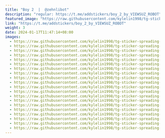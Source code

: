 ```yaml
---
title: "Boy 2  |  @zehnlibot"
description: "regular: https://t.me/addstickers/boy_2_by_VIEWSUZ_ROBOT"
featured_image: "https://raw.githubusercontent.com/kylelin1998/tg-sticker-spreading-worldwide-images/main/img/3f3057dd-b852-4a0b-8d0b-8fbc8775f345.jpg"
link: "https://t.me/addstickers/boy_2_by_VIEWSUZ_ROBOT"
weight: 3
date: 2024-01-17T11:47:14+08:00
images:
  - https://raw.githubusercontent.com/kylelin1998/tg-sticker-spreading-worldwide-images/main/img/3f3057dd-b852-4a0b-8d0b-8fbc8775f345.jpg
  - https://raw.githubusercontent.com/kylelin1998/tg-sticker-spreading-worldwide-images/main/img/267fe750-2f79-4c34-8453-5650a6e8dbe9.jpg
  - https://raw.githubusercontent.com/kylelin1998/tg-sticker-spreading-worldwide-images/main/img/e07d465f-14ef-4efe-a24c-b086bfa7ecfe.jpg
  - https://raw.githubusercontent.com/kylelin1998/tg-sticker-spreading-worldwide-images/main/img/18ee69a4-bcda-4299-9199-68770bc0a39c.jpg
  - https://raw.githubusercontent.com/kylelin1998/tg-sticker-spreading-worldwide-images/main/img/b494a956-e4ff-4475-9b7f-69401411c06e.jpg
  - https://raw.githubusercontent.com/kylelin1998/tg-sticker-spreading-worldwide-images/main/img/0d724724-42c6-4fbc-b02d-ef9c4c9c015a.jpg
  - https://raw.githubusercontent.com/kylelin1998/tg-sticker-spreading-worldwide-images/main/img/f0cd62d3-33e8-41d5-9efd-25071b76f57b.jpg
  - https://raw.githubusercontent.com/kylelin1998/tg-sticker-spreading-worldwide-images/main/img/6c189d0d-b2be-41d0-981d-23c834fefa21.jpg
  - https://raw.githubusercontent.com/kylelin1998/tg-sticker-spreading-worldwide-images/main/img/a73769f7-ccaf-4331-9242-06ad3c018058.jpg
  - https://raw.githubusercontent.com/kylelin1998/tg-sticker-spreading-worldwide-images/main/img/e4aecc03-d2f9-477b-9660-65216916a711.jpg
  - https://raw.githubusercontent.com/kylelin1998/tg-sticker-spreading-worldwide-images/main/img/e48f3f23-315c-477b-9af6-c6a3fbec35e4.jpg
  - https://raw.githubusercontent.com/kylelin1998/tg-sticker-spreading-worldwide-images/main/img/a7c61c88-a473-4273-89e7-84dadfde9418.jpg
  - https://raw.githubusercontent.com/kylelin1998/tg-sticker-spreading-worldwide-images/main/img/fc02734a-9f02-41a8-b66a-7d153118ef6d.jpg
  - https://raw.githubusercontent.com/kylelin1998/tg-sticker-spreading-worldwide-images/main/img/462ea946-9df3-4106-a230-6e4448d3897e.jpg
  - https://raw.githubusercontent.com/kylelin1998/tg-sticker-spreading-worldwide-images/main/img/5cb9df36-1427-4273-85ff-0120cdfc0c94.jpg
  - https://raw.githubusercontent.com/kylelin1998/tg-sticker-spreading-worldwide-images/main/img/94253a73-8c0d-47d3-8d26-6fede6928d2e.jpg
  - https://raw.githubusercontent.com/kylelin1998/tg-sticker-spreading-worldwide-images/main/img/d2fdf8c0-201a-4c28-b452-a0f0b3b9dac7.jpg
  - https://raw.githubusercontent.com/kylelin1998/tg-sticker-spreading-worldwide-images/main/img/cf9635a7-2135-46fa-8d78-516ee8af2374.jpg
  - https://raw.githubusercontent.com/kylelin1998/tg-sticker-spreading-worldwide-images/main/img/ed5a59d8-2122-477b-b28e-4c10e576bc22.jpg
  - https://raw.githubusercontent.com/kylelin1998/tg-sticker-spreading-worldwide-images/main/img/88f998b3-5846-45e7-8644-6db3fbd6f769.jpg
---
```

